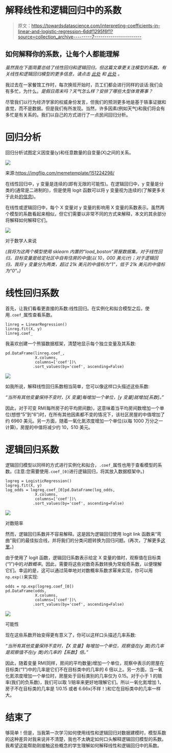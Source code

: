 # 解释线性和逻辑回归中的系数

> 原文：<https://towardsdatascience.com/interpreting-coefficients-in-linear-and-logistic-regression-6ddf1295f6f1?source=collection_archive---------7----------------------->

## 如何解释你的系数，让每个人都能理解

*虽然我在下面简要总结了线性回归和逻辑回归，但这篇文章更关注模型的系数。有关线性和逻辑回归模型的更多信息，请点击* [*此处*](/linear-regression-detailed-view-ea73175f6e86) *和* [*此处*](/introduction-to-logistic-regression-66248243c148) *。*

我过去在一家餐馆工作时，每次换班开始时，员工们都会进行同样的谈话:我们会有多忙，为什么。*是假日周末吗？天气怎么样？安排了哪些大型体育赛事？*

尽管我们以行为经济学家的权威身份发言，但我们的预测更多地是基于轶事证据和直觉，而不是数据。但是我们有所发现。当然，许多因素(例如天气)和我们将会有多忙是有关系的。我们以自己的方式进行了一点民间回归分析。

# 回归分析

回归分析试图定义因变量(y)和任意数量的自变量(X)之间的关系。

![](img/c7ce64147b6b3c279cc3d3f90fe4883e.png)

来源:https://imgflip.com/memetemplate/151224298/

在线性回归中，y 变量是连续的(即有无限的可能性)。在逻辑回归中，y 变量是分类的(通常是二进制的)，但是使用 logit 函数可以将 y 变量视为连续的(了解更多关于此处[的信息](/logit-of-logistic-regression-understanding-the-fundamentals-f384152a33d1))。

在线性或逻辑回归中，每个 X 变量对 y 变量的影响用 X 变量的系数表示。虽然两个模型的系数看起来相似，但它们需要以非常不同的方式来解释，本文的其余部分将解释如何解释它们。

![](img/fd9f7f2690360d9992ead40ab2467824.png)

对于数学人来说

*(我将为这两个模型使用 sklearn 内置的“load_boston”房屋数据集。对于线性回归，目标变量是给定社区中自有住房的中值(以 10，000 美元计)；对于逻辑回归，我将 y 变量分为两类，超过 21k 美元的中值标为“1”，低于 21k 美元的中值标为“0”。)*

# 线性回归系数

首先，让我们看看更直接的系数:线性回归。在实例化和拟合模型之后，使用`.coef_`属性查看系数。

```
linreg = LinearRegression()
linreg.fit(X, y)
linreg.coef_
```

我喜欢创建一个熊猫数据框架，清楚地显示每个独立变量及其系数:

```
pd.DataFrame(linreg.coef_, 
             X.columns, 
             columns=['coef'])\
            .sort_values(by='coef', ascending=False)
```

![](img/ad8b1c01c134cba560440882d9f19ba0.png)

如我所说，解释线性回归系数相当简单，您可以像这样口头描述这些系数:

*“当所有其他变量保持不变时，[X 变量]每增加一个单位，[y 变量]就增加[系数]。”*

因此，对于可变 RM(每所房子的平均房间数)，这意味着当平均房间数增加一个单位(想想“5”到“6”)时，在所有其他因素都不变的情况下，该社区房屋的中值增加了约 6960 美元。另一方面，随着一氧化氮浓度增加一个单位(以每 1000 万分之一计算)，房屋的中值将减少约 10，510 美元。

# 逻辑回归系数

逻辑回归模型以同样的方式进行实例化和拟合，`.coef_`属性也用于查看模型的系数。(注意:您需要使用`.coef_[0]`进行逻辑回归，将其放入数据框架中。)

```
logreg = LogisticRegression()
logreg.fit(X, y)
log_odds = logreg.coef_[0]pd.DataFrame(log_odds, 
             X.columns, 
             columns=['coef'])\
            .sort_values(by='coef', ascending=False)
```

![](img/e24b4a42f875f315e388eccd9dc029dd.png)

对数赔率

然而，逻辑回归系数并不容易解释。这是因为逻辑回归使用 logit link 函数来“弯曲”我们的最佳拟合线，并将我们的分类问题转换为回归问题。(再次，了解更多[这里](/logit-of-logistic-regression-understanding-the-fundamentals-f384152a33d1)。)

由于使用了 logit 函数，逻辑回归系数表示给定 X 变量的值时，观察值在目标类(“1”)中的*对数概率*。因此，需要将这些对数奇系数转换为常规奇系数，以便理解它们。幸运的是，这可以通过简单地对对数概率系数求幂来实现，你可以用`np.exp()`来实现:

```
odds = np.exp(logreg.coef_[0])
pd.DataFrame(odds, 
             X.columns, 
             columns=['coef'])\
            .sort_values(by='coef', ascending=False)
```

![](img/634b71dc2c6d4818c72be5399249bd6b.png)

可能性

现在这些系数开始变得更有意义了，你可以这样口头描述几率系数:

*“当所有其他变量保持不变时，【X 变量】每增加一个单位，观察值在(y 类)的几率是观察值不在(y 类)的几率的【系数】倍。”*

因此，随着变量 RM(同样，房间的平均数量)增加一个单位，观察中表示的房屋在目标类(“1”)中的几率是它们不在目标类中的几率的 6 倍以上。另一方面，当一氧化氮浓度增加一个单位时，房屋处于目标类别的几率仅为 0.15。对于小于 1 的赔率(我们的负系数)，我们可以取 1/赔率来更好地理解它们。所以一氧化氮增加 1，房子不在目标类的几率是 1/0.15 或者 6.66x(不祥！)和它在目标类中的几率一样大。

# 结束了

够简单！但是，当我第一次学习如何使用线性和逻辑回归对数据建模时，模型系数的这种差异对我来说并不清楚，我也不太确定如何口头解释逻辑回归模型的系数。我希望这能帮助刚接触这些概念的学生理解如何解释线性和逻辑回归中的系数。